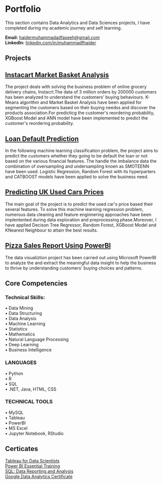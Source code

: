# Portfolio

This section contains Data Analytics and Data Sciences projects, I have completed during my academic journey and self learning.  

**Email:**       <haidermuhammadadfaseeh@gmail.com>   
**LinkedIn:** [linkedin.com/in/muhammadfhaider](linkedin.com/in/muhammadfhaider)

## Projects

## [Instacart Market Basket  Analysis](https://github.com/muhammadfhaider12/InstacartMarketBasketAnalysis)  
The project deals with solving the business problem of online grocery delivery chains, Instacrt.The data of 3 million orders by 200000 customers has been analyzed to understand the customers' buying behaviours. K-Means algorithm and Market Basket Analysis have been applied for segmenting the customers based on their buying needss and discover the products association.For predicticg the customer's reordering probability, XGBoost Model and ANN model have been implemented to predict the customer's reordering probability. 

## [Loan Default Prediction](https://github.com/muhammadfhaider12/loan-default-prediction)
In the following machine learning classification problem, the project aims to predict the customers whether they going to be default the loan or not based on the various financial features. The handle the imbalance data the combination of oversampling and undersampling knoen as SMOTEENN have been used. Logistic Regression, Random Forest with its hyperparters and CATBOOST models have been applied to solve the business need.  

## [Predicting UK Used  Cars Prices](https://github.com/muhammadfhaider12/predicting-uk-used-cars-prices)  
The main goal of the project is to predict the used car's price based their several features. To solve this machine learning regression problem, numerous data cleaning and feature enginnering approaches have been implentented during data exploration and preprocessing phase.Moreover, I have applied Decison Tree Regressor, Random Forest, XGBoost Model and KNearest Neighbour to attain the best results.

## [Pizza Sales Report Using PowerBI](https://github.com/muhammadfhaider12/pizza-sales-report-using-powerbi)    
The data visualiztion project has been carried out using Microsoft PowerBI to analyze the and extract the meaningful data insight to help the business to thrive by understanding customers' buying choices and patterns.

## Core Competencies

### Technical Skills:
• Data Mining  
• Data Structuring  
• Data Analysis  
• Machine Learning  
• Statistics  
• Mathematics  
• Natural Language Processing  
• Deep Learning  
• Business Intelligence  
### LANGUAGES  
• Python  
• R  
• SQL  
• .NET, Java, HTML, CSS  
### TECHNICAL TOOLS  
• MySQL  
• Tableau  
• PowerBI  
• MS Excel  
• Jupyter Notebook, RStudio    

## Certicates 

[Tableau for Data Scientists](https://github.com/muhammadfhaider12/portfolio/blob/main/Certificates/Tableau%20for%20Data%20Scientists.pdf)  
[Power BI Essential Training](https://github.com/muhammadfhaider12/portfolio/blob/main/Certificates/Power%20BI%20Essential%20Training%20.pdf)   
[SQL: Data Reporting and Analysis](https://github.com/muhammadfhaider12/portfolio/blob/main/Certificates/SQL%20Data%20Reporting%20and%20Analysis.pdf)  
[Google Data Analytics Certificate](https://github.com/muhammadfhaider12/portfolio/blob/main/Certificates/Google%20Data%20Analytics.pdf)  


